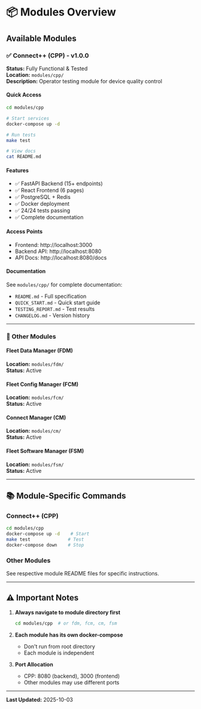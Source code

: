 # 📦 Modules Overview

## Available Modules

### ✅ Connect++ (CPP) - v1.0.0
**Status:** Fully Functional & Tested  
**Location:** `modules/cpp/`  
**Description:** Operator testing module for device quality control

#### Quick Access
```bash
cd modules/cpp

# Start services
docker-compose up -d

# Run tests
make test

# View docs
cat README.md
```

#### Features
- ✅ FastAPI Backend (15+ endpoints)
- ✅ React Frontend (6 pages)
- ✅ PostgreSQL + Redis
- ✅ Docker deployment
- ✅ 24/24 tests passing
- ✅ Complete documentation

#### Access Points
- Frontend: http://localhost:3000
- Backend API: http://localhost:8080
- API Docs: http://localhost:8080/docs

#### Documentation
See `modules/cpp/` for complete documentation:
- `README.md` - Full specification
- `QUICK_START.md` - Quick start guide
- `TESTING_REPORT.md` - Test results
- `CHANGELOG.md` - Version history

---

### 🔧 Other Modules

#### Fleet Data Manager (FDM)
**Location:** `modules/fdm/`  
**Status:** Active

#### Fleet Config Manager (FCM)
**Location:** `modules/fcm/`  
**Status:** Active

#### Connect Manager (CM)
**Location:** `modules/cm/`  
**Status:** Active

#### Fleet Software Manager (FSM)
**Location:** `modules/fsm/`  
**Status:** Active

---

## 📚 Module-Specific Commands

### Connect++ (CPP)
```bash
cd modules/cpp
docker-compose up -d    # Start
make test              # Test
docker-compose down    # Stop
```

### Other Modules
See respective module README files for specific instructions.

---

## ⚠️ Important Notes

1. **Always navigate to module directory first**
   ```bash
   cd modules/cpp  # or fdm, fcm, cm, fsm
   ```

2. **Each module has its own docker-compose**
   - Don't run from root directory
   - Each module is independent

3. **Port Allocation**
   - CPP: 8080 (backend), 3000 (frontend)
   - Other modules may use different ports

---

**Last Updated:** 2025-10-03
